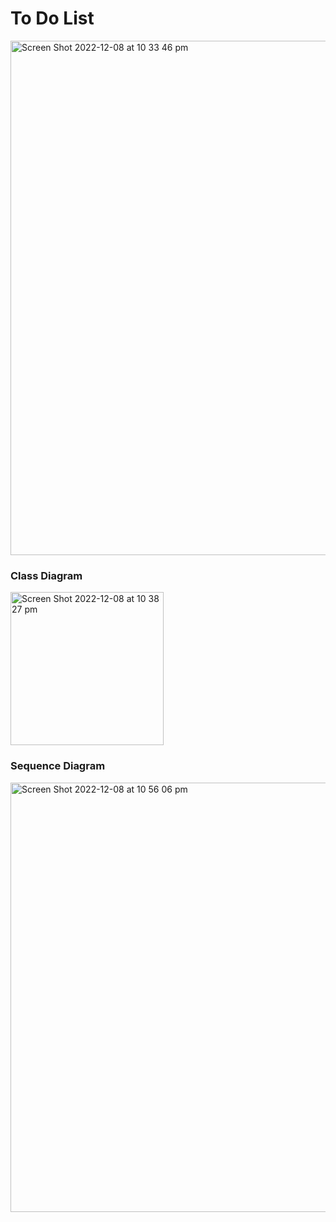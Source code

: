 # To Do List
<img width="823" alt="Screen Shot 2022-12-08 at 10 33 46 pm" src="https://user-images.githubusercontent.com/98025518/206473491-d5e1674b-1c64-4f35-8fdd-18c941a499f5.png">

### Class Diagram
<img width="245" alt="Screen Shot 2022-12-08 at 10 38 27 pm" src="https://user-images.githubusercontent.com/98025518/206474753-894b6a84-1787-48fb-9d29-ed0743cbfa47.png">

### Sequence Diagram 
<img width="687" alt="Screen Shot 2022-12-08 at 10 56 06 pm" src="https://user-images.githubusercontent.com/98025518/206479112-043ba781-0a2b-4384-a801-7a03c219bccb.png">
